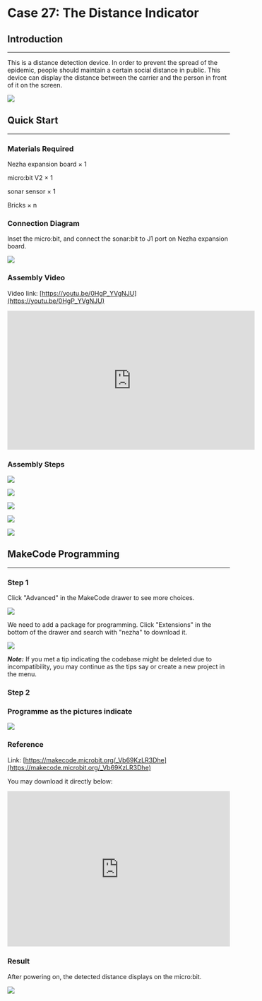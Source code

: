 # Case 27: The Distance Indicator

## Introduction 
---
This is a distance detection device. In order to prevent the spread of the epidemic, people should maintain a certain social distance in public. This device can display the distance between the carrier and the person in front of it on the screen.

![](./images/case_27_01.png)

## Quick Start 
---


### Materials Required


Nezha expansion board × 1

micro:bit V2 × 1

sonar sensor  × 1

Bricks × n



### Connection Diagram 

Inset the micro:bit, and connect the sonar:bit to J1 port on Nezha expansion board. 


![](./images/case_27_03.png)



### Assembly Video


Video link: [https://youtu.be/0HgP_YVgNJU](https://youtu.be/0HgP_YVgNJU)

<iframe width="560" height="315" src="https://www.youtube.com/embed/0HgP_YVgNJU" title="YouTube video player" frameborder="0" allow="accelerometer; autoplay; clipboard-write; encrypted-media; gyroscope; picture-in-picture" allowfullscreen></iframe>


### Assembly Steps

![](./images/case_step_27_01.png)

![](./images/case_step_27_02.png)

![](./images/case_step_27_03.png)

![](./images/case_step_27_04.png)

![](./images/case_step_27_05.png)


## MakeCode Programming 
---


### Step 1


Click "Advanced" in the MakeCode drawer to see more choices. 

![](./images/case_01_10.png)




We need to add a package for programming. Click "Extensions" in the bottom of the drawer and search with "nezha" to download it. 

![](./images/case_03_09.png)

***Note:*** If you met a tip indicating the codebase might be deleted due to incompatibility, you may continue as the tips say or create a new project in the menu. 

### Step 2


### Programme as the pictures indicate


![](./images/case_27_10.png)



### Reference

Link: [https://makecode.microbit.org/_Vb69KzLR3Dhe](https://makecode.microbit.org/_Vb69KzLR3Dhe)

You may download it directly below: 

<div style="position:relative;height:0;padding-bottom:70%;overflow:hidden;"><iframe style="position:absolute;top:0;left:0;width:100%;height:100%;" src="https://makecode.microbit.org/#pub:_Vb69KzLR3Dhe" frameborder="0" sandbox="allow-popups allow-forms allow-scripts allow-same-origin"></iframe></div>  


### Result
After powering on, the detected distance displays on the micro:bit. 

![](./images/case-gif-27.gif)
